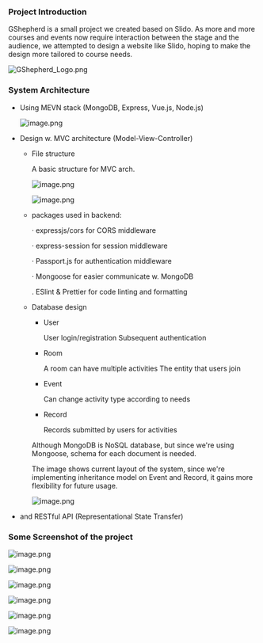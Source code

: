 ### Project Introduction

GShepherd is a small project we created based on Slido. As more and more courses and events now require interaction between the stage and the audience, we attempted to design a website like Slido, hoping to make the design more tailored to course needs.

![GShepherd_Logo.png](/picture/GShepherd_Logo.png)

### System Architecture

- Using MEVN stack (MongoDB, Express, Vue.js, Node.js)
    
    ![image.png](/picture/image.png)
    
- Design w. MVC architecture (Model-View-Controller)
    - File structure
        
        A basic structure for MVC arch.
        
        ![image.png](/picture/image%201.png)
        
        ![image.png](/picture/image%202.png)
        
    - packages used in backend:
        
        · expressjs/cors for CORS middleware
        
        · express-session for session middleware
        
        · Passport.js for authentication middleware
        
        · Mongoose for easier communicate w. MongoDB
        
        . ESlint & Prettier for code linting and formatting
        
    - Database design
        - User
            
            User login/registration
            Subsequent authentication
            
        - Room
            
            A room can have multiple activities
            The entity that users join
            
        - Event
            
            Can change activity type according to needs
            
        - Record
            
            Records submitted by users for activities
            
        
        Although MongoDB is NoSQL database, but since we're using Mongoose, schema for each document is needed.
        
        The image shows current layout of the system, since we're implementing inheritance model on Event and Record, it gains more flexibility for future usage.
        
        ![image.png](/picture/image%203.png)
        
- and RESTful API (Representational State Transfer)

### Some Screenshot of the project

![image.png](/picture/image%204.png)

![image.png](/picture/image%205.png)

![image.png](/picture/image%206.png)

![image.png](/picture/image%207.png)

![image.png](/picture/image%208.png)

![image.png](/picture/image%209.png)
